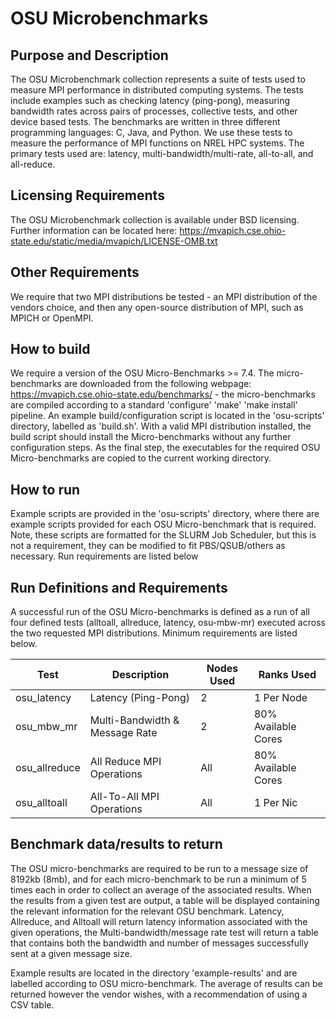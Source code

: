 # OSU Microbenchmarks

## Purpose and Description
The OSU Microbenchmark collection represents a suite of tests used to measure MPI performance in distributed computing systems. The tests include examples such as checking latency (ping-pong), measuring bandwidth rates across pairs of processes, collective tests, and other device based tests. The benchmarks are written in three different programming languages: C, Java, and Python. We use these tests to measure the performance of MPI functions on NREL HPC systems. The primary tests used are: latency, multi-bandwidth/multi-rate, all-to-all, and all-reduce. 

## Licensing Requirements

The OSU Microbenchmark collection is available under BSD licensing. Further information can be located here: https://mvapich.cse.ohio-state.edu/static/media/mvapich/LICENSE-OMB.txt

## Other Requirements
We require that two MPI distributions be tested - an MPI distribution of the vendors choice, and then any open-source distribution of MPI, such as MPICH or OpenMPI.

## How to build

We require a version of the OSU Micro-Benchmarks >= 7.4. The micro-benchmarks are downloaded from the following webpage: https://mvapich.cse.ohio-state.edu/benchmarks/ - the micro-benchmarks are compiled according to a standard 'configure' 'make' 'make install' pipeline. An example build/configuration script is located in the 'osu-scripts' directory, labelled as 'build.sh'. With a valid MPI distribution installed, the build script should install the Micro-benchmarks without any further configuration steps. As the final step, the executables for the required OSU Micro-benchmarks are copied to the current working directory.

## How to run

Example scripts are provided in the 'osu-scripts' directory, where there are example scripts provided for each OSU Micro-benchmark that is required. Note, these scripts are formatted for the SLURM Job Scheduler, but this is not a requirement, they can be modified to fit PBS/QSUB/others as necessary. Run requirements are listed below



## Run Definitions and Requirements
A successful run of the OSU Micro-benchmarks is defined as a run of all four defined tests (alltoall, allreduce, latency, osu-mbw-mr) executed across the two requested MPI distributions. Minimum requirements are listed below. 


| Test          | Description                    | Nodes Used | Ranks Used          |
|---------------|--------------------------------|------------|---------------------|
| osu_latency   | Latency (Ping-Pong)            | 2          | 1 Per Node          |
| osu_mbw_mr    | Multi-Bandwidth & Message Rate | 2          | 80% Available Cores |
| osu_allreduce | All Reduce MPI Operations      | All        | 80% Available Cores |
| osu_alltoall  | All-To-All MPI Operations      | All        | 1 Per Nic           |





## Benchmark data/results to return

The OSU micro-benchmarks are required to be run to a message size of 8192kb (8mb), and for each micro-benchmark to be run a minimum of 5 times each in order to collect an average of the associated results. When the results from a given test are output, a table will be displayed containing the relevant information for the relevant OSU benchmark. Latency, Allreduce, and Alltoall will return latency information associated with the given operations, the Multi-bandwidth/message rate test will return a table that contains both the bandwidth and number of messages successfully sent at a given message size. 

Example results are located in the directory 'example-results' and are labelled according to OSU micro-benchmark. The average of results can be returned however the vendor wishes, with a recommendation of using a CSV table.



